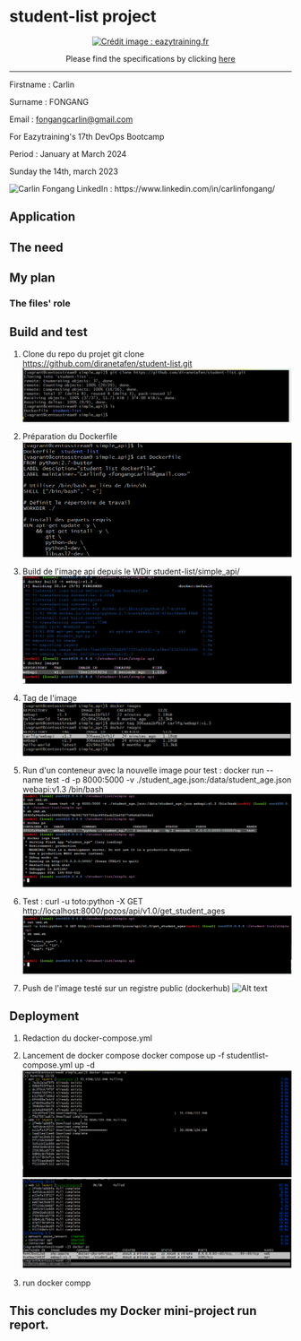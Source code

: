 # student-list project
<p align="center">
  <a href="https://github.com/diranetafen/student-list.git">
    <img src="https://user-images.githubusercontent.com/18481009/84582395-ba230b00-adeb-11ea-9453-22ed1be7e268.jpg" alt="Crédit image : eazytraining.fr" width="500" height="300">
  </a>
</p>
<p align="center">Please find the specifications by clicking <a href="https://github.com/diranetafen/student-list.git">here</a></p>


------------

Firstname : Carlin

Surname : FONGANG

Email : fongangcarlin@gmail.com

For Eazytraining's 17th DevOps Bootcamp

Period : January at March 2024

Sunday the 14th, march 2023

<img src="https://media.licdn.com/dms/image/C4E03AQEUnPkOFFTrWQ/profile-displayphoto-shrink_400_400/0/1618084678051?e=1710979200&v=beta&t=sMjRKoI0WFlbqYYgN0TWVobs9k31DBeSiOffAOM8HAo" width="50" height="50" alt="Carlin Fongang"> 
LinkedIn : https://www.linkedin.com/in/carlinfongang/


## Application

## The need

## My plan

### The files' role

## Build and test
1. Clone du repo du projet 
git clone https://github.com/diranetafen/student-list.git
![Alt text](img/image-1.png)

2. Préparation du Dockerfile
![Alt text](img/image-2.png)

3. Build de l'image api depuis le WDir student-list/simple_api/
![Alt text](img/image-3.png)

4. Tag de l'image
![Alt text](img/image-4.png)

5. Run d'un conteneur avec la nouvelle image pour test : 
 docker run --name test -d -p 8000:5000 -v ./student_age.json:/data/student_age.json webapi:v1.3 /bin/bash
![Alt text](img/image-5.png)

6. Test : 
curl -u toto:python -X GET http://localhost:8000/pozos/api/v1.0/get_student_ages
![Alt text](img/image-6.png)

7. Push de l'image testé sur un registre public (dockerhub)
![Alt text](image-7.png)


## Deployment
1. Redaction du docker-compose.yml

2. Lancement de docker compose
docker compose up -f studentlist-compose.yml up -d
![Alt text](img/image-8.png)
![Alt text](img/image-9.png)

3. run docker compp


## This concludes my Docker mini-project run report.